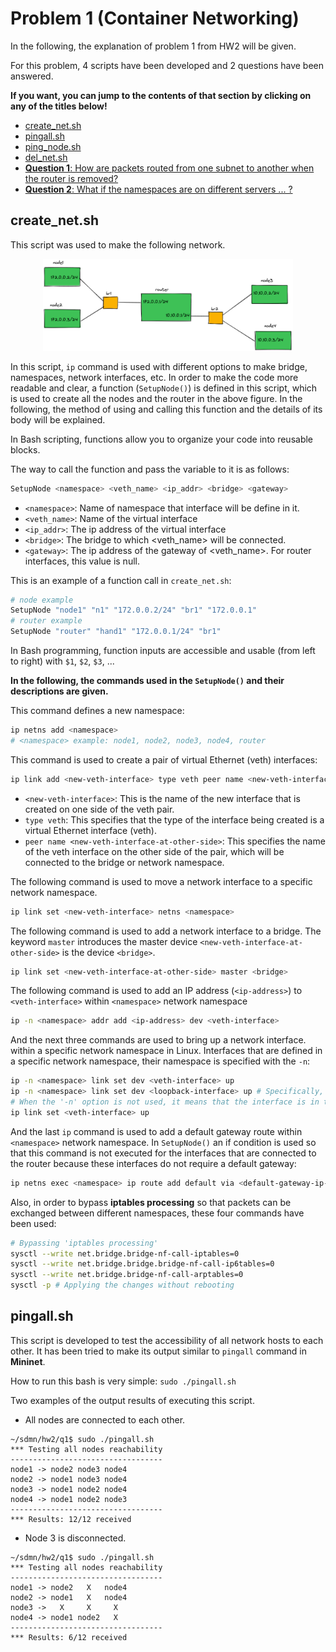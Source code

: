 # Problem 1 (Container Networking)
In the following, the explanation of problem 1 from HW2 will be given.


For this problem, 4 scripts have been developed and 2 questions have been answered.

**If you want, you can jump to the contents of that section by clicking on any of the titles below!**

- [create_net.sh](#create_net.sh)
- [pingall.sh](#pingall.sh)
- [ping_node.sh](#ping_node.sh)
- [del_net.sh](#del_net.sh)
- [**Question 1**: How are packets routed from one subnet to another when the router is removed?]()
- [**Question 2**: What if the namespaces are on different servers ... ?]()


## create_net.sh
This script was used to make the following network.
<div style="text-align:center">
  <img src="./images/network-topology.PNG" alt="network topology" width="400">
</div>

In this script, `ip` command is used with different options to make bridge, namespaces, network interfaces, etc.
In order to make the code more readable and clear, a function (`SetupNode()`) is defined in this script, which is used to create all the nodes and the router in the above figure.
In the following, the method of using and calling this function and the details of its body will be explained.

In Bash scripting, functions allow you to organize your code into reusable blocks.

The way to call the function and pass the variable to it is as follows:

  ```bash
SetupNode <namespace> <veth_name> <ip_addr> <bridge> <gateway>  
  ```

- `<namespace>`: Name of namespace that interface will be define in it.
- `<veth_name>`: Name of the virtual interface
- `<ip_addr>`: The ip address of the virtual interface
- `<bridge>`: The bridge to which <veth_name> will be connected.
- `<gateway>`: The ip address of the gateway of <veth_name>. For router interfaces, this value is null.

This is an example of a function call in `create_net.sh`:

  ```bash
# node example
SetupNode "node1" "n1" "172.0.0.2/24" "br1" "172.0.0.1"
# router example
SetupNode "router" "hand1" "172.0.0.1/24" "br1"
  ```

In Bash programming, function inputs are accessible and usable (from left to right) with `$1`, `$2`, `$3`, ...

**In the following, the commands used in the `SetupNode()` and their descriptions are given.**

This command defines a new namespace:

  ```bash
ip netns add <namespace>
# <namespace> example: node1, node2, node3, node4, router
  ```

This command is used to create a pair of virtual Ethernet (veth) interfaces:

  ```bash
ip link add <new-veth-interface> type veth peer name <new-veth-interface-at-other-side>
  ```

- `<new-veth-interface>`: This is the name of the new interface that is created on one side of the veth pair.
- `type veth`: This specifies that the type of the interface being created is a virtual Ethernet interface (veth).
- `peer name <new-veth-interface-at-other-side>`: This specifies the name of the veth interface on the other side of the pair, which will be connected to the bridge or network namespace.

The following command is used to move a network interface to a specific network namespace.

  ```bash
ip link set <new-veth-interface> netns <namespace>
  ```

The following command is used to add a network interface to a bridge. The keyword `master` introduces the master device `<new-veth-interface-at-other-side>` is the device `<bridge>`.

  ```bash
ip link set <new-veth-interface-at-other-side> master <bridge>
  ```

The following command is used to add an IP address (`<ip-address>`) to `<veth-interface>` within `<namespace>` network namespace

  ```bash
ip -n <namespace> addr add <ip-address> dev <veth-interface>
  ```

And the next three commands are used to bring up a network interface. within a specific network namespace in Linux.
Interfaces that are defined in a specific network namespace, their namespace is specified with the `-n`:

  ```bash
  ip -n <namespace> link set dev <veth-interface> up 
  ip -n <namespace> link set dev <loopback-interface> up # Specifically, it means interface 'lo'
  # When the '-n' option is not used, it means that the interface is in the root namespace by default.
  ip link set <veth-interface> up
  ```

And the last `ip` command is used to add a default gateway route within `<namespace>` network namespace.
In `SetupNode()` an if condition is used so that this command is not executed for the interfaces that are connected to the router because these interfaces do not require a default gateway:

  ```bash
  ip netns exec <namespace> ip route add default via <default-gateway-ip-address>
  ```

Also, in order to bypass **iptables processing** so that packets can be exchanged between different namespaces, these four commands have been used:
  
  ```bash
# Bypassing 'iptables processing'
sysctl --write net.bridge.bridge-nf-call-iptables=0
sysctl --write net.bridge.bridge.bridge-nf-call-ip6tables=0
sysctl --write net.bridge.bridge-nf-call-arptables=0
sysctl -p # Applying the changes without rebooting
  ```

## pingall.sh

This script is developed to test the accessibility of all network hosts to each other.
It has been tried to make its output similar to `pingall` command in **Mininet**.

How to run this bash is very simple: `sudo ./pingall.sh`

Two examples of the output results of executing this script.

- All nodes are connected to each other.
```
~/sdmn/hw2/q1$ sudo ./pingall.sh 
*** Testing all nodes reachability
----------------------------------
node1 -> node2 node3 node4 
node2 -> node1 node3 node4 
node3 -> node1 node2 node4 
node4 -> node1 node2 node3 
----------------------------------
*** Results: 12/12 received
```
- Node 3 is disconnected.
```
~/sdmn/hw2/q1$ sudo ./pingall.sh 
*** Testing all nodes reachability
----------------------------------
node1 -> node2   X   node4 
node2 -> node1   X   node4 
node3 ->   X     X     X   
node4 -> node1 node2   X   
----------------------------------
*** Results: 6/12 received
```
